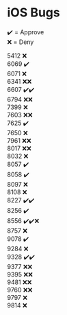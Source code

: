 # iOS Bugs

✔️ = Approve  
❌ = Deny

5412 ❌  
6069 ✔️  
6071 ❌  
6341 ❌❌  
6607 ✔️✔️  
6794 ❌❌  
7399 ❌  
7603 ❌❌  
7625 ✔️  
7650 ❌  
7961 ❌❌  
8017 ❌❌  
8032 ❌  
8057 ✔️  
8058 ✔️  
8097 ❌  
8108 ❌  
8227 ✔️✔️  
8256 ✔️  
8556 ✔️✔️❌  
8757 ❌  
9078 ✔️  
9284 ❌  
9328 ✔️✔️  
9377 ❌❌  
9395 ❌❌  
9481 ❌❌  
9760 ❌❌  
9797 ❌  
9814 ❌
